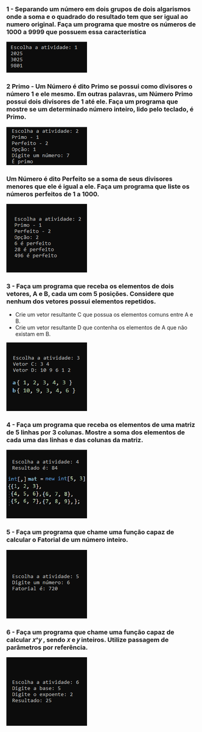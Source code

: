 ### 1 - Separando um número em dois grupos de dois algarismos onde a soma e o quadrado do resultado tem que ser igual ao numero original. Faça um programa que mostre os números de 1000 a 9999 que possuem essa característica
<img src="Lab01Print/atv1.png"/>

### 2 Primo - Um Número é dito Primo se possui como divisores o número 1 e ele mesmo. Em outras palavras, um Número Primo possui dois divisores de 1 até ele. Faça um programa que mostre se um determinado número inteiro, lido pelo teclado, é Primo. 
<img src="Lab01Print/atv2Primo.png"/>

### Um Número é dito Perfeito se a soma de seus divisores menores que ele é igual a ele. Faça um programa que liste os números perfeitos de 1 a 1000.
<img src="Lab01Print/atv2Perfeito.png"/>

### 3 - Faça um programa que receba os elementos de dois vetores, A e B, cada um com 5 posições. Considere que nenhum dos vetores possui elementos repetidos.
* Crie um vetor resultante C que possua os elementos comuns entre A e B.
* Crie um vetor resultante D que contenha os elementos de A que não existam em B.
<img src="Lab01Print/atv3.png"/>

### 4 - Faça um programa que receba os elementos de uma matriz de 5 linhas por 3 colunas. Mostre a soma dos elementos de cada uma das linhas e das colunas da matriz.
<img src="Lab01Print/atv4.png"/>

### 5 - Faça um programa que chame uma função capaz de calcular o Fatorial de um número inteiro.
<img src="Lab01Print/atv5.png"/>

### 6 - Faça um programa que chame uma função capaz de calcular 𝑥^𝑦 , sendo 𝑥 e 𝑦 inteiros. Utilize passagem de parâmetros por referência. 
<img src="Lab01Print/atv6.png"/>
